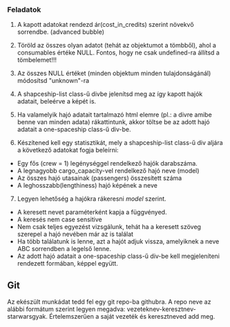 

### Feladatok

1. A kapott adatokat rendezd ár(cost_in_credits) szerint növekvő sorrendbe. (advanced bubble)

2. Töröld az összes olyan adatot (tehát az objektumot a tömbből), ahol a consumables értéke NULL. Fontos, hogy ne csak undefined-ra állítsd a tömbelemet!!!

3. Az összes NULL értéket (minden objektum minden tulajdonságánál) módosítsd "unknown"-ra

4. A shapceship-list class-ű divbe jelenítsd meg az így kapott hajók adatait, beleérve a képét is.

5. Ha valamelyik hajó adatait tartalmazó html elemre (pl.: a divre amibe benne van minden adata) rákattintunk,
akkor töltse be az adott hajó adatait a one-spaceship class-ű div-be.

6. Készítened kell egy statisztikát, mely a shapceship-list class-ű div aljára a következő adatokat fogja beleírni: 

* Egy fős (crew = 1) legénységgel rendelkező hajók darabszáma.
* A legnagyobb cargo_capacity-vel rendelkező hajó neve (model)
* Az összes hajó utasainak (passengers) összesített száma
* A leghosszabb(lengthiness) hajó képének a neve

7. Legyen lehetőség a hajókra rákeresni _model_ szerint.

* A keresett nevet paraméterként kapja a függvényed.
* A keresés nem case sensitive
* Nem csak teljes egyezést vizsgálunk, tehát ha a keresett szöveg szerepel a hajó nevében már az is találat
* Ha több találatunk is lenne, azt a hajót adjuk vissza, amelyiknek a neve ABC sorrendben a legelső lenne.
* Az adott hajó adatait a one-spaceship class-ű div-be kell megjeleníteni rendezett formában, képpel együtt.

## Git
Az ekészült munkádat tedd fel egy git repo-ba githubra. A repo neve az alábbi formátum szerint legyen megadva: vezeteknev-keresztnev-starwarsgyak.
Értelemszerűen a saját vezeték és keresztneved add meg.

